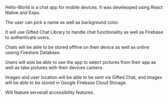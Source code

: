 Hello-World is a chat app for mobile devices.  It was develeoped using React Native and Expo.

The user can pick a name as well as background color.

It will use Gifted Chat Library to handle chat functionality as well as Firebase to authenticate users.

Chats will be able to be stored offline on their device as well as online useing Firestore Database.

Users will aslo be able to use the app to select pictures from their app as well as take pictures with their devices camera.

Images and user location will be able to be sent via Gifted Chat, and images will be able to be stored in Google Firebase Cloud Storage.

Will feature serverall accessibility features.
